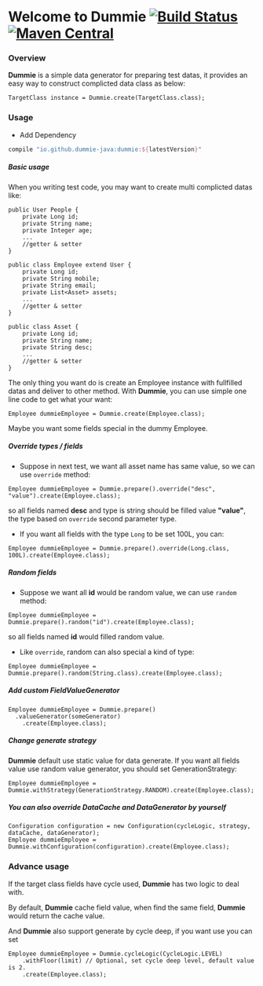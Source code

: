 # Welcome to Dummie [![Build Status](https://travis-ci.org/dummie-java/dummie.svg?branch=master)](https://travis-ci.org/dummie-java/dummie) [![Maven Central](https://img.shields.io/maven-central/v/io.github.dummie-java/dummie.svg)](https://search.maven.org/search?q=g:io.github.dummie-java%20AND%20a:dummie)

### Overview

**Dummie** is a simple data generator for preparing test datas, it provides an easy way to construct complicted data class as below:

```
TargetClass instance = Dummie.create(TargetClass.class);
```

### Usage

* Add Dependency
```groovy
compile "io.github.dummie-java:dummie:${latestVersion}"
```

##### Basic usage

When you writing test code, you may want to create multi complicted datas like:

```
public User People {
	private Long id;
	private String name;
	private Integer age;
	...
	//getter & setter
}

public class Employee extend User {
	private Long id;
	private String mobile;
	private String email;
	private List<Asset> assets;
	...
	//getter & setter
}

public class Asset {
	private Long id;
	private String name;
	private String desc;
	...
	//getter & setter
}
```

The only thing you want do is create an Employee instance with fullfilled datas and deliver to other method. With **Dummie**, you can use simple one line code to get what your want:

```
Employee dummieEmployee = Dummie.create(Employee.class);
```

Maybe you want some fields special in the dummy Employee.

##### Override types / fields
* Suppose in next test, we want all asset name has same value, so we can use `override` method:

```
Employee dummieEmployee = Dummie.prepare().override("desc", "value").create(Employee.class);
```

so all fields named **desc** and type is string should be filled value **"value"**, the type based on `override` second parameter type.

* If you want all fields with the type `Long` to be set 100L, you can:

```
Employee dummieEmployee = Dummie.prepare().override(Long.class, 100L).create(Employee.class);
```

##### Random fields
* Suppose we want all **id** would be random value, we can use `random` method:

```
Employee dummieEmployee = Dummie.prepare().random("id").create(Employee.class);
```

so all fields named **id** would filled random value.

* Like `override`, random can also special a kind of type:

```
Employee dummieEmployee = Dummie.prepare().random(String.class).create(Employee.class);
```

##### Add custom FieldValueGenerator
```
Employee dummieEmployee = Dummie.prepare()
  .valueGenerator(someGenerator)
	.create(Employee.class);
```

##### Change generate strategy

**Dummie** default use static value for data generate. If you want all fields value use random value generator, you should set GenerationStrategy:
```
Employee dummieEmployee = Dummie.withStrategy(GenerationStrategy.RANDOM).create(Employee.class);
```

##### You can also override DataCache and DataGenerator by yourself
```
Configuration configuration = new Configuration(cycleLogic, strategy, dataCache, dataGenerator);
Employee dummieEmployee = Dummie.withConfiguration(configuration).create(Employee.class);
```

### Advance usage
If the target class fields have cycle used, **Dummie** has two logic to deal with.

By default, **Dummie** cache field value, when find the same field, **Dummie** would return the cache value. 

And **Dummie** also support generate by cycle deep, if you want use you can set

```
Employee dummieEmployee = Dummie.cycleLogic(CycleLogic.LEVEL)
	.withFloor(limit) // Optional, set cycle deep level, default value is 2.
	.create(Employee.class);
```
